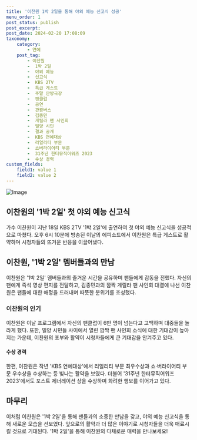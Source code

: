 ```yaml
---
title: '이찬원 1박 2일을 통해 야외 예능 신고식 성공'
menu_order: 1
post_status: publish
post_excerpt: 
post_date: 2024-02-20 17:08:09
taxonomy:
    category:
        - 연예
    post_tag:
        - 이찬원
        -  1박 2일
        -  야외 예능
        -  신고식
        -  KBS 2TV
        -  특급 게스트
        -  주말 안방극장
        -  팬클럽
        -  공연
        -  관광버스
        -  김종민
        -  게릴라 팬 사인회
        -  밀양 시민
        -  결과 공개
        -  KBS 연예대상
        -  리얼리티 부문
        -  쇼버라이어티 부문
        -  31주년 한터뮤직어워즈 2023
        -  수상 경력
custom_fields:
    field1: value 1
    field2: value 2
---
```


![Image](https://ssl.pstatic.net/mimgnews/image/421/2024/02/19/0007358581_001_20240219085115260.jpg?type=w540)

## 이찬원의 '1박 2일' 첫 야외 예능 신고식
가수 이찬원이 지난 18일 KBS 2TV '1박 2일'에 출연하여 첫 야외 예능 신고식을 성공적으로 마쳤다. 오후 6시 10분에 방송된 이날의 에피소드에서 이찬원은 특급 게스트로 활약하며 시청자들의 뜨거운 반응을 이끌어냈다.
## 이찬원, '1박 2일' 멤버들과의 만남
이찬원은 '1박 2일' 멤버들과의 즐거운 시간을 공유하며 팬들에게 감동을 전했다. 자신의 팬에게 즉석 영상 편지를 전달하고, 김종민과의 깜짝 게릴라 팬 사인회 대결에 나선 이찬원은 팬들에 대한 애정을 드러내며 따뜻한 분위기를 조성했다.
### 이찬원의 인기
이찬원은 이날 프로그램에서 자신의 팬클럽이 6만 명이 넘는다고 고백하며 대중들을 놀라게 했다. 또한, 밀양 시민들 사이에서 열린 깜짝 팬 사인회 소식에 대한 기대감이 높아지는 가운데, 이찬원의 포부와 활약이 시청자들에게 큰 기대감을 안겨주고 있다.
#### 수상 경력
한편, 이찬원은 작년 'KBS 연예대상'에서 리얼리티 부문 최우수상과 쇼·버라이어티 부문 우수상을 수상하는 등 빛나는 활약을 보였다. 더불어 '31주년 한터뮤직어워즈 2023'에서도 포스트 제너레이션 상을 수상하며 화려한 행보를 이어가고 있다.
## 마무리
이처럼 이찬원은 '1박 2일'을 통해 팬들과의 소중한 만남을 갖고, 야외 예능 신고식을 통해 새로운 모습을 선보였다. 앞으로의 활약과 더 많은 이야기로 시청자들을 더욱 매료시킬 것으로 기대된다. '1박 2일'을 통해 이찬원의 다채로운 매력을 만나보세요!
